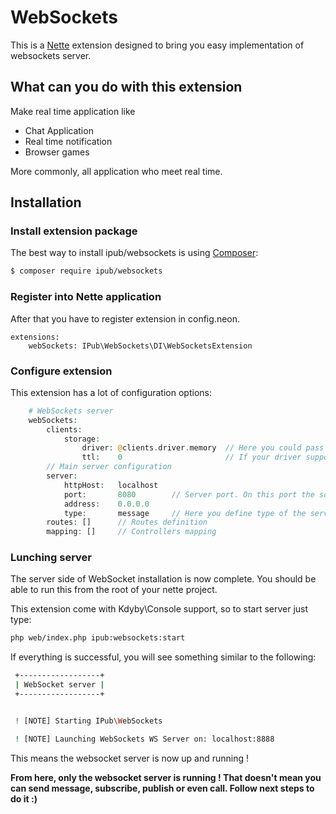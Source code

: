 # WebSockets

This is a [Nette](http://nette.org/) extension designed to bring you easy implementation of websockets server.

## What can you do with this extension

Make real time application like

* Chat Application
* Real time notification
* Browser games

More commonly, all application who meet real time.

## Installation

### Install extension package

The best way to install ipub/websockets is using [Composer](http://getcomposer.org/):

```sh
$ composer require ipub/websockets
```

### Register into Nette application

After that you have to register extension in config.neon.

```neon
extensions:
    webSockets: IPub\WebSockets\DI\WebSocketsExtension
```

### Configure extension

This extension has a lot of configuration options:

```php
    # WebSockets server
    webSockets:
        clients:
            storage:
                driver: @clients.driver.memory  // Here you could pass service name of your clients storage driver implementation
                ttl:    0                       // If your driver support TTL, here you could define it
        // Main server configuration
        server:
            httpHost:   localhost
            port:       8080        // Server port. On this port the socket server will listen on
            address:    0.0.0.0
            type:       message     // Here you define type of the server. Allowed options are `message` or `wamp`
        routes: []      // Routes definition
        mapping: []     // Controllers mapping
```

### Lunching server

The server side of WebSocket installation is now complete. You should be able to run this from the root of your nette project.

This extension come with Kdyby\Console support, so to start server just type:

```sh
php web/index.php ipub:websockets:start
```

If everything is successful, you will see something similar to the following:

```sh
 +------------------+
 | WebSocket server |
 +------------------+


 ! [NOTE] Starting IPub\WebSockets

 ! [NOTE] Launching WebSockets WS Server on: localhost:8888
```

This means the websocket server is now up and running ! 

**From here, only the websocket server is running ! That doesn't mean you can send message, subscribe, publish or even call. Follow next steps to do it :)**
